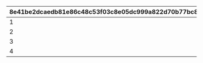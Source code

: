 |8e41be2dcaedb81e86c48c53f03c8e05dc999a822d70b77bc8e4108c22b3ca37|1ed2446d06dde8a0bf945081d2b7a74899e34501625548c814a7e32d18b33281|62c44dac2e6d854a3443a65be8d4995bede4a279b07c7c26979179aef3c6a30b|7c79ce1bc13966325757dbf1903abfa6e4b0691ef5378948df83b836a9e2476b|3fc7aaf916f5457adcaf2c0955746bf59e6b1d2e33b7213361ad8c40422a2487|b8f17f7bd4fef2591c30b22b7544716d9aaa1896beedd218f011cf389837a418|68b9dca3814e88dc6e452e49f3b5fe182880048c121b130e03a184b07dd528a8|b65ab3dce53bde86d78dbca61b5bccdfe8275b3a3da5bff434a1b3682ce8f75a|0423ade2239cb3310bac893f680b36b76635f80fb81d87fb950f68e8ea00bcb5|
| --- | --- | --- | --- | --- | --- | --- | --- | --- |
|1|24001|0|24005|24002|24003|24004|109001|5000|
|2|24006|5001|24010|24007|24008|24009|109001|-1|
|3|24011|0|24015|24012|24013|24017|109101|5000|
|4|24016|5001|24020|24014|24018|24019|109101|-1|